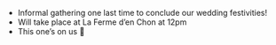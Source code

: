 <ul>
<li>Informal gathering one last time to conclude our wedding festivities!</li>
<li>Will take place at La Ferme d’en Chon at 12pm</li>
<li>This one’s on us 🙂</li>
</ul>


